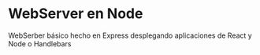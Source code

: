 # WebServer en Node


WebSerber básico hecho en Express desplegando aplicaciones de React y Node o Handlebars